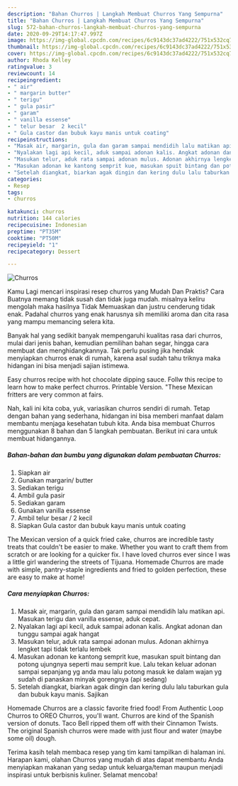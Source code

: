 ```yaml
---
description: "Bahan Churros | Langkah Membuat Churros Yang Sempurna"
title: "Bahan Churros | Langkah Membuat Churros Yang Sempurna"
slug: 572-bahan-churros-langkah-membuat-churros-yang-sempurna
date: 2020-09-29T14:17:47.997Z
image: https://img-global.cpcdn.com/recipes/6c9143dc37ad4222/751x532cq70/churros-foto-resep-utama.jpg
thumbnail: https://img-global.cpcdn.com/recipes/6c9143dc37ad4222/751x532cq70/churros-foto-resep-utama.jpg
cover: https://img-global.cpcdn.com/recipes/6c9143dc37ad4222/751x532cq70/churros-foto-resep-utama.jpg
author: Rhoda Kelley
ratingvalue: 3
reviewcount: 14
recipeingredient:
- " air"
- " margarin butter"
- " terigu"
- " gula pasir"
- " garam"
- " vanilla essense"
- " telur besar  2 kecil"
- " Gula castor dan bubuk kayu manis untuk coating"
recipeinstructions:
- "Masak air, margarin, gula dan garam sampai mendidih lalu matikan api. Masukan terigu dan vanilla essense, aduk cepat."
- "Nyalakan lagi api kecil, aduk sampai adonan kalis. Angkat adonan dan tunggu sampai agak hangat"
- "Masukan telur, aduk rata sampai adonan mulus. Adonan akhirnya lengket tapi tidak terlalu lembek"
- "Masukan adonan ke kantong semprit kue, masukan spuit bintang dan potong ujungnya seperti mau semprit kue. Lalu tekan keluar adonan sampai sepanjang yg anda mau lalu potong masuk ke dalam wajan yg sudah di panaskan minyak gorengnya (api sedang)"
- "Setelah diangkat, biarkan agak dingin dan kering dulu lalu taburkan gula dan bubuk kayu manis. Sajikan"
categories:
- Resep
tags:
- churros

katakunci: churros 
nutrition: 144 calories
recipecuisine: Indonesian
preptime: "PT35M"
cooktime: "PT50M"
recipeyield: "1"
recipecategory: Dessert

---
```



![Churros](https://img-global.cpcdn.com/recipes/6c9143dc37ad4222/751x532cq70/churros-foto-resep-utama.jpg)

Kamu Lagi mencari inspirasi resep churros yang Mudah Dan Praktis? Cara Buatnya memang tidak susah dan tidak juga mudah. misalnya keliru mengolah maka hasilnya Tidak Memuaskan dan justru cenderung tidak enak. Padahal churros yang enak harusnya sih memiliki aroma dan cita rasa yang mampu memancing selera kita.

Banyak hal yang sedikit banyak mempengaruhi kualitas rasa dari churros, mulai dari jenis bahan, kemudian pemilihan bahan segar, hingga cara membuat dan menghidangkannya. Tak perlu pusing jika hendak menyiapkan churros enak di rumah, karena asal sudah tahu triknya maka hidangan ini bisa menjadi sajian istimewa.

Easy churros recipe with hot chocolate dipping sauce. Follw this recipe to learn how to make perfect churros. Printable Version. &#34;These Mexican fritters are very common at fairs.


Nah, kali ini kita coba, yuk, variasikan churros sendiri di rumah. Tetap dengan bahan yang sederhana, hidangan ini bisa memberi manfaat dalam membantu menjaga kesehatan tubuh kita. Anda bisa membuat Churros menggunakan 8 bahan dan 5 langkah pembuatan. Berikut ini cara untuk membuat hidangannya.

<!--inarticleads1-->

##### Bahan-bahan dan bumbu yang digunakan dalam pembuatan Churros:

1. Siapkan  air
1. Gunakan  margarin/ butter
1. Sediakan  terigu
1. Ambil  gula pasir
1. Sediakan  garam
1. Gunakan  vanilla essense
1. Ambil  telur besar / 2 kecil
1. Siapkan  Gula castor dan bubuk kayu manis untuk coating


The Mexican version of a quick fried cake, churros are incredible tasty treats that couldn&#39;t be easier to make. Whether you want to craft them from scratch or are looking for a quicker fix. I have loved churros ever since I was a little girl wandering the streets of Tijuana. Homemade Churros are made with simple, pantry-staple ingredients and fried to golden perfection, these are easy to make at home! 

<!--inarticleads2-->

##### Cara menyiapkan Churros:

1. Masak air, margarin, gula dan garam sampai mendidih lalu matikan api. Masukan terigu dan vanilla essense, aduk cepat.
1. Nyalakan lagi api kecil, aduk sampai adonan kalis. Angkat adonan dan tunggu sampai agak hangat
1. Masukan telur, aduk rata sampai adonan mulus. Adonan akhirnya lengket tapi tidak terlalu lembek
1. Masukan adonan ke kantong semprit kue, masukan spuit bintang dan potong ujungnya seperti mau semprit kue. Lalu tekan keluar adonan sampai sepanjang yg anda mau lalu potong masuk ke dalam wajan yg sudah di panaskan minyak gorengnya (api sedang)
1. Setelah diangkat, biarkan agak dingin dan kering dulu lalu taburkan gula dan bubuk kayu manis. Sajikan


Homemade Churros are a classic favorite fried food! From Authentic Loop Churros to OREO Churros, you&#39;ll want. Churros are kind of the Spanish version of donuts. Taco Bell ripped them off with their Cinnamon Twists. The original Spanish churros were made with just flour and water (maybe some oil) dough. 

Terima kasih telah membaca resep yang tim kami tampilkan di halaman ini. Harapan kami, olahan Churros yang mudah di atas dapat membantu Anda menyiapkan makanan yang sedap untuk keluarga/teman maupun menjadi inspirasi untuk berbisnis kuliner. Selamat mencoba!
